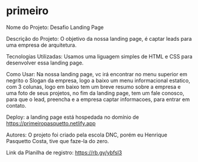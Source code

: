 # primeiro

Nome do Projeto: Desafio Landing Page

Descrição do Projeto: O objetivo da nossa landing page, é captar leads para uma empresa de arquitetura.

Tecnologias Utilizadas: Usamos uma liguagem simples de HTML e CSS para desenvolver essa landing page.

Como Usar: Na nossa landing page, vc irá encontrar no menu superior em negrito o Slogan da empresa, logo a baixo um menu informacional estatico, com 3 colunas, logo em baixo tem um breve resumo sobre a empresa e uma foto de seus projetos, no fim da landing page, tem um fale conosco, para que o lead, preencha e a empresa captar informacoes, para entrar em contato.

Deploy: a landing page está hospedada no domínio de https://primeiropasquetto.netlify.app

Autores: O projeto foi criado pela escola DNC, porém eu Henrique Pasquetto Costa, tive que faze-la do zero.

Link da Planilha de registro: https://rb.gy/ybfsl3

